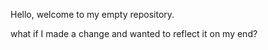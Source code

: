 Hello, welcome to my empty repository.

what if I made a change and wanted to reflect it on my end?
